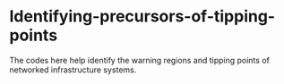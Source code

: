 # Identifying-precursors-of-tipping-points
The codes here help identify the warning regions and tipping points of networked infrastructure systems.
